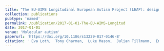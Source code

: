 ```yaml
---
title: "The EU-AIMS Longitudinal European Autism Project (LEAP): design and methodologies to identify and validate stratification biomarkers for autism spectrum disorders"
collection: publications
pubtype: 'named'
permalink: /publication/2017-01-01-The-EU-AIMS-Longitud
date: 2017-01-01
venue: 'Molecular autism'
paperurl: 'https://doi.org/10.1186/s13229-017-0146-8'
citation: ' Eva Loth,  Tony Charman,  Luke Mason,  Julian Tillmann,  Emily Jones,  Caroline Wooldridge,  Jumana Ahmad,  Bonnie Auyeung,  Claudia Brogna,  Sara Ambrosino,  EU-AIMS group, &quot;The EU-AIMS Longitudinal European Autism Project (LEAP): design and methodologies to identify and validate stratification biomarkers for autism spectrum disorders.&quot; Molecular autism, 2017.'
---
```

